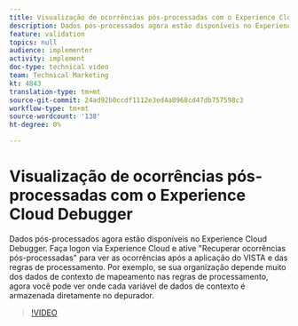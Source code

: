 ```yaml
---
title: Visualização de ocorrências pós-processadas com o Experience Cloud Debugger
description: Dados pós-processados agora estão disponíveis no Experience Cloud Debugger. Faça logon via Experience Cloud e ative "Recuperar ocorrências pós-processadas" para ver as ocorrências após a aplicação do VISTA e das regras de processamento. Por exemplo, se sua organização depende muito dos dados de contexto de mapeamento nas regras de processamento, agora você pode ver onde cada variável de dados de contexto é armazenada diretamente no depurador.
feature: validation
topics: null
audience: implementer
activity: implement
doc-type: technical video
team: Technical Marketing
kt: 4843
translation-type: tm+mt
source-git-commit: 24ad92b0ccdf1112e3ed4a0968cd47db757598c3
workflow-type: tm+mt
source-wordcount: '138'
ht-degree: 0%

---
```



# Visualização de ocorrências pós-processadas com o Experience Cloud Debugger

Dados pós-processados agora estão disponíveis no Experience Cloud Debugger. Faça logon via Experience Cloud e ative &quot;Recuperar ocorrências pós-processadas&quot; para ver as ocorrências após a aplicação do VISTA e das regras de processamento. Por exemplo, se sua organização depende muito dos dados de contexto de mapeamento nas regras de processamento, agora você pode ver onde cada variável de dados de contexto é armazenada diretamente no depurador.

>[!VIDEO](https://video.tv.adobe.com/v/32961/?quality=12)
